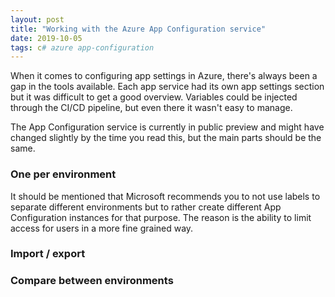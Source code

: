 ```yaml
---
layout: post
title: "Working with the Azure App Configuration service"
date: 2019-10-05
tags: c# azure app-configuration
---
```


<p class="intro"><span class="dropcap">W</span>hen it comes to configuring app settings in Azure, there's always been a gap in the tools available. Each app service had its own app settings section but it was difficult to get a good overview. Variables could be injected through the CI/CD pipeline, but even there it wasn't easy to manage. </p>

<p>The App Configuration service is currently in public preview and might have changed slightly by the time you read this, but the main parts should be the same.</p>

### One per environment

<p>It should be mentioned that Microsoft recommends you to not use labels to separate different environments but to rather create different App Configuration instances for that purpose. The reason is the ability to limit access for users in a more fine grained way.</p>

### Import / export

### Compare between environments


